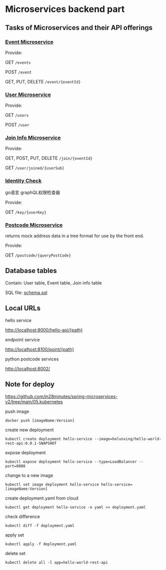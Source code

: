 # Microservices backend part

## Tasks of Microservices and their API offerings

### [Event Microservice](event/README.md)

Provide:

GET `/events`

POST `/event`

GET, PUT, DELETE `/event/{eventId}`

### [User Microservice](user/README.md)

Provide:

GET `/users`

POST `/user`

### [Join Info Microservice]()

Provide:

GET, POST, PUT, DELETE `/join/{eventId}`

GET `/user/joined/{userSub}`

### [Identity Check]()

go语言 graphQL权限检查器

Provide:

GET `/key/{userKey}`

### [Postcode Microservice](postcode/README.md)

returns mock address data in a tree format for use by the front end.

Provide:

GET `/postcode/{queryPostCode}`

## Database tables

Contain: User table, Event table, Join info table

SQL file: [schema.sql](schema.sql)

## Local URLs

hello service

<http://localhost:8000/hello-api/{path}>

endpoint service

<http://localhost:8100/point/{path}>

python postcode services

<http://localhost:8002/>

## Note for deploy

<https://github.com/in28minutes/spring-microservices-v2/tree/main/05.kubernetes>

push image

`docker push [imageName:Version]`

create new deployment

`kubectl create deployment hello-service --image=helunxing/hello-world-rest-api:0.0.1-SNAPSHOT`

expose deployment

`kubectl expose deployment hello-service --type=LoadBalancer --port=8080`

change to a new image

`kubectl set image deployment hello-service hello-service=[imageName:Version]`

create deployment.yaml from cloud

`kubectl get deployment hello-service -o yaml >> deployment.yaml`

check difference

`kubectl diff -f deployment.yaml`

apply set

`kubectl apply -f deployment.yaml`

delete set

`kubectl delete all -l app=hello-world-rest-api`
